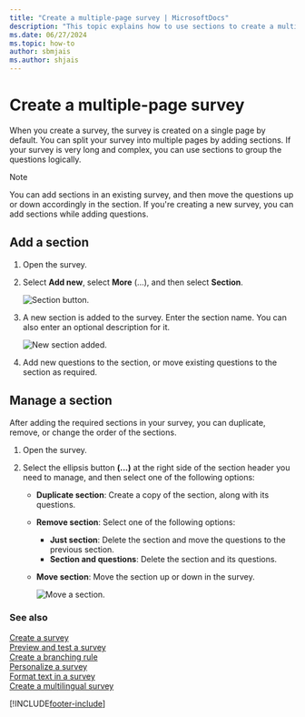 ```yaml
---
title: "Create a multiple-page survey | MicrosoftDocs"
description: "This topic explains how to use sections to create a multiple-page survey with Dynamics 365 Customer Voice."
ms.date: 06/27/2024
ms.topic: how-to
author: sbmjais
ms.author: shjais
---
```


# Create a multiple-page survey

When you create a survey, the survey is created on a single page by default. You can split your survey into multiple pages by adding sections. If your survey is very long and complex, you can use sections to group the questions logically.

> [!NOTE]
> You can add sections in an existing survey, and then move the questions up or down accordingly in the section. If you're creating a new survey, you can add sections while adding questions.

## Add a section

1.	Open the survey.

2.	Select **Add new**, select **More** (...), and then select **Section**.

    ![Section button.](media/section-button.png "Section button")

3.	A new section is added to the survey. Enter the section name. You can also enter an optional description for it.

    ![New section added.](media/section-name.png "New section added")

4.	Add new questions to the section, or move existing questions to the section as required.

## Manage a section

After adding the required sections in your survey, you can duplicate, remove, or change the order of the sections.

1.	Open the survey.

2.	Select the ellipsis button **(...)** at the right side of the section header you need to manage, and then select one of the following options:

    - **Duplicate section**: Create a copy of the section, along with its questions.
    - **Remove section**: Select one of the following options:
        - **Just section**: Delete the section and move the questions to the previous section.
        - **Section and questions**: Delete the section and its questions.
    - **Move section**: Move the section up or down in the survey.

        ![Move a section.](media/move-section.png "Move a section")

### See also

[Create a survey](create-survey.md)<br>
[Preview and test a survey](preview-test-survey.md)<br>
[Create a branching rule](create-branching-rule.md)<br>
[Personalize a survey](personalize-survey.md)<br>
[Format text in a survey](survey-text-format.md)<br>
[Create a multilingual survey](create-multilingual-survey.md)


[!INCLUDE[footer-include](includes/footer-banner.md)]
